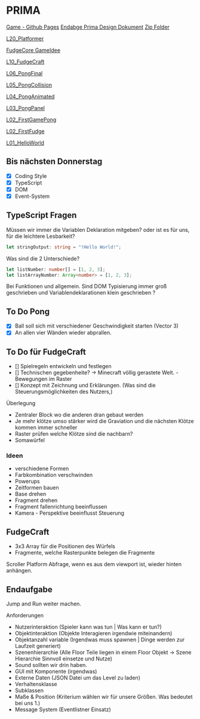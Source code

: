 # PRIMA
[Game - Github Pages](https://benediktgrether.github.io/run_bene_run/)
[Endabge Prima ](https://github.com/benediktgrether/run_bene_run)
[Design Dokument](https://github.com/benediktgrether/run_bene_run/blob/master/information/benedikt_grether_prima.pdf)
[Zip Folder](https://github.com/benediktgrether/run_bene_run/blob/master/run-bene-run.zip)

[L20_Platformer](https://benediktgrether.github.io/prima/L20_Platformer/)
<br>

[FudgeCore GameIdee](https://benediktgrether.github.io/prima/GameDesign/FudgeCraf_idee.html)
<br>

[L10_FudgeCraft](https://benediktgrether.github.io/prima/L10_FudgeCraft/)
<br>

[L06_PongFinal](https://benediktgrether.github.io/prima/L06_PongFinal/)
<br>

[L05_PongCollision](https://benediktgrether.github.io/prima/L05_PongCollision/)
<br>

[L04_PongAnimated](https://benediktgrether.github.io/prima/L04_PongAnimated/)
<br>

[L03_PongPanel](https://benediktgrether.github.io/prima/L03_PongPanel/)
<br>

[L02_FirstGamePong](https://benediktgrether.github.io/prima/L02_FirstGamePong/)
<br>

[L02_FirstFudge](https://benediktgrether.github.io/prima/L02_FirstFudge/)
<br>

[L01_HelloWorld](https://benediktgrether.github.io/prima/L01_HelloWorld/)


## Bis nächsten Donnerstag

- [x] Coding Style
- [x] TypeScript
- [x] DOM
- [x] Event-System

## TypeScript Fragen

Müssen wir immer die Variablen Deklaration mitgeben? oder ist es für uns, für die leichtere Lesbarkeit?
```typescript
let stringOutput: string = "!Hello World!";
```

Was sind die 2 Unterschiede?
```typescript
let listNumber: number[] = [1, 2, 3];
let listArrayNumber: Array<number> = [1, 2, 3];
```

Bei Funktionen und allgemein.
Sind DOM Typisierung immer groß geschrieben und Variablendeklarationen klein geschrieben ? 


## To Do Pong

- [x] Ball soll sich mit verschiedener Geschwindigkeit starten (Vector 3)
- [x] An allen vier Wänden wieder abprallen.

## To Do für FudgeCraft 

- [] Spielregeln entwickeln und festlegen
- [] Technischen gegebenheite? -> Minecraft völlig gerastete Welt. - Bewegungen im Raster 
- [] Konzept mit Zeichnung und Erklärungen. (Was sind die Steuerungsmöglichkeiten des Nutzers,)

Überlegung

- Zentraler Block wo die anderen dran gebaut werden
- Je mehr klötze umso stärker wird die Graviation und die nächsten Klötze kommen immer schneller
- Raster prüfen welche Klötze sind die nachbarn?
- Somawürfel 

### Ideen

- verschiedene Formen
- Farbkombination verschwinden
- Powerups
- Zeitformen bauen
- Base drehen
- Fragment drehen
- Fragment fallenrichtung beeinflussen
- Kamera - Perspektive beeinflusst Steuerung

## FudgeCraft

- 3x3 Array für die Positionen des Würfels
- Fragmente, welche Rasterpunkte belegen die Fragmente


Scroller
Platform Abfrage, wenn es aus dem viewport ist, wieder hinten anhängen.


## Endaufgabe

Jump and Run weiter machen.

Anforderungen 
- Nutzerinteraktion (Spieler kann was tun | Was kann er tun?)
- Objektinteraktion (Objekte Interagieren irgendwie miteinandern)
- Objektanzahl variable (Irgendwas muss spawnen | Dinge werden zur Laufzeit generiert)
- Szenenhierarchie (Alle Floor Teile liegen in einem Floor Objekt -> Szene Hierarchie Sinnvoll einsetze und Nutze)
- Sound sollten wir drin haben.
- GUI mit Komponente (irgendwas)
- Externe Daten (JSON Datei um das Level zu laden)
- Verhaltensklasse
- Subklassen 
- Maße & Position (Kriterium wählen wir für unsere Größen. Was bedeutet bei uns 1.)
- Message System (Eventlistner Einsatz)

